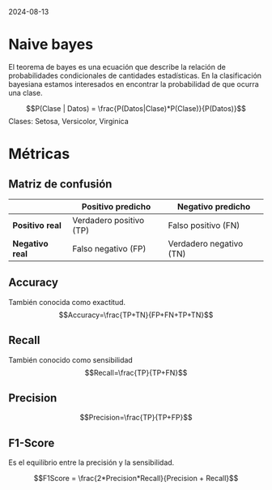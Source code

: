 2024-08-13
# Naive bayes

El teorema de bayes es una ecuación que describe la relación de probabilidades condicionales de cantidades estadísticas. En la clasificación bayesiana estamos interesados en encontrar la probabilidad de que ocurra una clase.

$$P(Clase | Datos) = \frac{P(Datos|Clase)*P(Clase)}{P(Datos)}$$
Clases: Setosa, Versicolor, Virginica
# Métricas

## Matriz de confusión

|                   | Positivo predicho       | Negativo predicho       |
| ----------------- | ----------------------- | ----------------------- |
| **Positivo real** | Verdadero positivo (TP) | Falso positivo (FN)     |
| **Negativo real** | Falso negativo (FP)     | Verdadero negativo (TN) |
## Accuracy

También conocida como exactitud.
$$Accuracy=\frac{TP+TN}{FP+FN+TP+TN}​$$
## Recall

También conocido como sensibilidad
$$Recall=\frac{TP}{TP+FN}$$
## Precision

$$Precision=\frac{TP}{TP+FP}$$
## F1-Score

Es el equilibrio entre la precisión y la sensibilidad.

$$F1Score = \frac{2*Precision*Recall}{Precision + Recall}$$